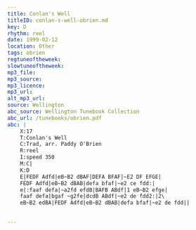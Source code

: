 ```yaml
---
title: Conlan's Well
titleID: conlan-s-well-obrien.md
key: D
rhythm: reel
date: 1999-02-12
location: Other
tags: obrien
regtuneoftheweek:
slowtuneoftheweek:
mp3_file:
mp3_source:
mp3_licence:
mp3_url:
alt_mp3_url:
source: Wellington
abc_source: Wellington Tunebook Collection
abc_url: /tunebooks/obrien.pdf
abc: |
    X:17
    T:Conlan's Well
    C:Trad, arr. Paddy O'Brien
    R:reel
    I:speed 350
    M:C|
    K:D
    E|FEDF Adfd|eB~B2 dBAF|DEFA BFAF|~E2 DF EFGE|
    FEDF Adfd|eB~B2 dBAB|defa bfaf|~e2 ce fdd:|
    e|:faaf defa|~a2fd efdB|BAFB ABdf|1 eB~B2 efge|
    faaf defa|bgaf ~g2fe|dcdB ABdf|~e2 de fdd2:|2\
    eB~B2 edBA|FEDF Adfd|eB~B2 dBAB|defa bfaf|~e2 de fdd||
    

---
```

